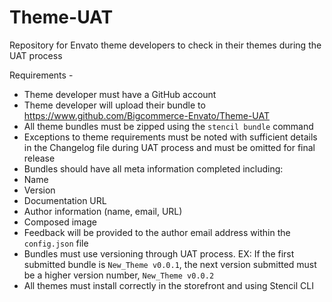 # Theme-UAT
Repository for Envato theme developers to check in their themes during the UAT process

Requirements -

* Theme developer must have a GitHub account
* Theme developer will upload their bundle to https://www.github.com/Bigcommerce-Envato/Theme-UAT
* All theme bundles must be zipped using the `stencil bundle` command
* Exceptions to theme requirements must be noted with sufficient details in the Changelog file during UAT process and must be omitted for final release
* Bundles should have all meta information completed including:
 * Name
 * Version
 * Documentation URL
 * Author information (name, email, URL)
 * Composed image
* Feedback will be provided to the author email address within the `config.json` file
* Bundles must use versioning through UAT process.  EX: If the first submitted bundle is `New_Theme v0.0.1`, the next version submitted must be a higher version number, `New_Theme v0.0.2`
* All themes must install correctly in the storefront and using Stencil CLI
